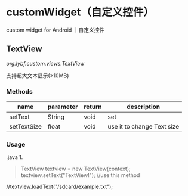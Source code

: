 # customWidget（自定义控件）
custom widget for Android ｜自定义控件

## TextView
_org.lybf.custom.views.TextView_

支持超大文本显示(>10MB)
### Methods
  
name  | parameter  |   return | description
---------  |  ----------------- |  ---------- | -------------------
setText  |  String |  void | set
setTextSize  | float   | void   |  use it to change Text size
### Usage
   .java
   1. 
>TextView textview = new TextView(context);
>textview.setText("TextView!");
>//use this method

//textview.loadText("/sdcard/example.txt");
